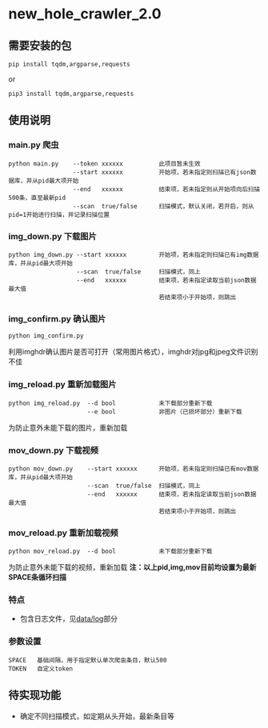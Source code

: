 # new_hole_crawler_2.0

## 需要安装的包
```
pip install tqdm,argparse,requests
```
or
```
pip3 install tqdm,argparse,requests
```

## 使用说明

### main.py 爬虫
```
python main.py    --token xxxxxx          此项目暂未生效
                  --start xxxxxx          开始项，若未指定则扫描已有json数据库，并从pid最大项开始
                  --end   xxxxxx          结束项，若未指定则从开始项向后扫描500条，直至最新pid
                  --scan  true/false      扫描模式，默认关闭，若开启，则从pid=1开始进行扫描，并记录扫描位置
```
### img_down.py 下载图片
```
python img_down.py --start xxxxxx         开始项，若未指定则扫描已有img数据库，并从pid最大项开始
                   --scan  true/false     扫描模式，同上
                   --end   xxxxxx         结束项，若未指定读取当前json数据最大值
                                          若结束项小于开始项，则跳出
```

### img_confirm.py 确认图片
```
python img_confirm.py
```
利用imghdr确认图片是否可打开（常用图片格式），imghdr对jpg和jpeg文件识别不佳
### img_reload.py 重新加载图片
```
python img_reload.py  --d bool            未下载部分重新下载
                      --e bool            非图片（已损坏部分）重新下载
```
为防止意外未能下载的图片，重新加载

### mov_down.py 下载视频
```
python mov_down.py    --start xxxxxx      开始项，若未指定则扫描已有mov数据库，并从pid最大项开始
                      --scan  true/false  扫描模式，同上
                      --end   xxxxxx      结束项，若未指定读取当前json数据最大值
                                          若结束项小于开始项，则跳出
```
### mov_reload.py 重新加载视频
```
python mov_reload.py  --d bool            未下载部分重新下载
```
为防止意外未能下载的视频，重新加载
**注：以上pid,img,mov目前均设置为最新SPACE条循环扫描**

### 特点
* 包含日志文件，见[data/log](https://github.com/kal-eido-scope/new_hole_crawler_2.0/tree/main/data/log)部分

### 参数设置
```
SPACE   基础间隔，用于指定默认单次爬虫条目，默认500
TOKEN   自定义token
```

## 待实现功能
* 确定不同扫描模式，如定期从头开始，最新条目等

